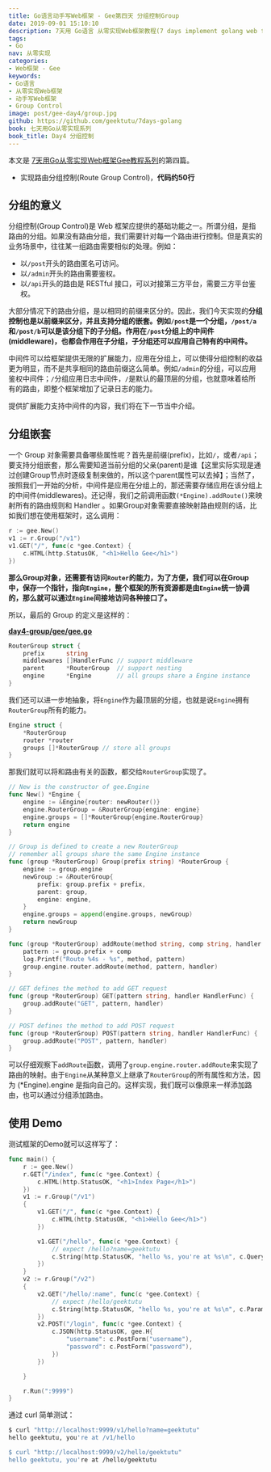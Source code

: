 ```yaml
---
title: Go语言动手写Web框架 - Gee第四天 分组控制Group
date: 2019-09-01 15:10:10
description: 7天用 Go语言 从零实现Web框架教程(7 days implement golang web framework from scratch tutorial)，用 Go语言/golang 动手写Web框架，从零实现一个Web框架，以 Gin 为原型从零设计一个Web框架。本文介绍了分组控制(Group Control)的意义，以及嵌套分组路由的实现。
tags:
- Go
nav: 从零实现
categories:
- Web框架 - Gee
keywords:
- Go语言
- 从零实现Web框架
- 动手写Web框架
- Group Control
image: post/gee-day4/group.jpg
github: https://github.com/geektutu/7days-golang
book: 七天用Go从零实现系列
book_title: Day4 分组控制
---
```


本文是 [7天用Go从零实现Web框架Gee教程系列](https://geektutu.com/post/gee.html)的第四篇。

- 实现路由分组控制(Route Group Control)，**代码约50行**

## 分组的意义

分组控制(Group Control)是 Web 框架应提供的基础功能之一。所谓分组，是指路由的分组。如果没有路由分组，我们需要针对每一个路由进行控制。但是真实的业务场景中，往往某一组路由需要相似的处理。例如：

- 以`/post`开头的路由匿名可访问。
- 以`/admin`开头的路由需要鉴权。
- 以`/api`开头的路由是 RESTful 接口，可以对接第三方平台，需要三方平台鉴权。

大部分情况下的路由分组，是以相同的前缀来区分的。因此，我们今天实现的**分组控制也是以前缀来区分，并且支持分组的嵌套。例如`/post`是一个分组，`/post/a`和`/post/b`可以是该分组下的子分组。作用在`/post`分组上的中间件(middleware)，也都会作用在子分组，子分组还可以应用自己特有的中间件。**

中间件可以给框架提供无限的扩展能力，应用在分组上，可以使得分组控制的收益更为明显，而不是共享相同的路由前缀这么简单。例如`/admin`的分组，可以应用鉴权中间件；`/`分组应用日志中间件，`/`是默认的最顶层的分组，也就意味着给所有的路由，即整个框架增加了记录日志的能力。

提供扩展能力支持中间件的内容，我们将在下一节当中介绍。

## 分组嵌套

一个 Group 对象需要具备哪些属性呢？首先是前缀(prefix)，比如`/`，或者`/api`；要支持分组嵌套，那么需要知道当前分组的父亲(parent)是谁【这里实际实现是通过创建Group节点时逐级复制来做的，所以这个parent属性可以去掉】；当然了，按照我们一开始的分析，中间件是应用在分组上的，那还需要存储应用在该分组上的中间件(middlewares)。还记得，我们之前调用函数`(*Engine).addRoute()`来映射所有的路由规则和 Handler 。如果Group对象需要直接映射路由规则的话，比如我们想在使用框架时，这么调用：

```go
r := gee.New()
v1 := r.Group("/v1")
v1.GET("/", func(c *gee.Context) {
	c.HTML(http.StatusOK, "<h1>Hello Gee</h1>")
})
```

**那么Group对象，还需要有访问`Router`的能力，为了方便，我们可以在Group中，保存一个指针，指向`Engine`，整个框架的所有资源都是由`Engine`统一协调的，那么就可以通过`Engine`间接地访问各种接口了。**

所以，最后的 Group 的定义是这样的：

**[day4-group/gee/gee.go](https://github.com/geektutu/7days-golang/tree/master/gee-web/day4-group)**

```go
RouterGroup struct {
	prefix      string
	middlewares []HandlerFunc // support middleware
	parent      *RouterGroup  // support nesting
	engine      *Engine       // all groups share a Engine instance
}
```

我们还可以进一步地抽象，将`Engine`作为最顶层的分组，也就是说`Engine`拥有`RouterGroup`所有的能力。

```go
Engine struct {
	*RouterGroup
	router *router
	groups []*RouterGroup // store all groups
}
```

那我们就可以将和路由有关的函数，都交给`RouterGroup`实现了。

```go
// New is the constructor of gee.Engine
func New() *Engine {
	engine := &Engine{router: newRouter()}
	engine.RouterGroup = &RouterGroup{engine: engine}
	engine.groups = []*RouterGroup{engine.RouterGroup}
	return engine
}

// Group is defined to create a new RouterGroup
// remember all groups share the same Engine instance
func (group *RouterGroup) Group(prefix string) *RouterGroup {
	engine := group.engine
	newGroup := &RouterGroup{
		prefix: group.prefix + prefix,
		parent: group,
		engine: engine,
	}
	engine.groups = append(engine.groups, newGroup)
	return newGroup
}

func (group *RouterGroup) addRoute(method string, comp string, handler HandlerFunc) {
	pattern := group.prefix + comp
	log.Printf("Route %4s - %s", method, pattern)
	group.engine.router.addRoute(method, pattern, handler)
}

// GET defines the method to add GET request
func (group *RouterGroup) GET(pattern string, handler HandlerFunc) {
	group.addRoute("GET", pattern, handler)
}

// POST defines the method to add POST request
func (group *RouterGroup) POST(pattern string, handler HandlerFunc) {
	group.addRoute("POST", pattern, handler)
}
```

可以仔细观察下`addRoute`函数，调用了`group.engine.router.addRoute`来实现了路由的映射。由于`Engine`从某种意义上继承了`RouterGroup`的所有属性和方法，因为 (*Engine).engine 是指向自己的。这样实现，我们既可以像原来一样添加路由，也可以通过分组添加路由。

## 使用 Demo

测试框架的Demo就可以这样写了：

```go
func main() {
	r := gee.New()
	r.GET("/index", func(c *gee.Context) {
		c.HTML(http.StatusOK, "<h1>Index Page</h1>")
	})
	v1 := r.Group("/v1")
	{
		v1.GET("/", func(c *gee.Context) {
			c.HTML(http.StatusOK, "<h1>Hello Gee</h1>")
		})

		v1.GET("/hello", func(c *gee.Context) {
			// expect /hello?name=geektutu
			c.String(http.StatusOK, "hello %s, you're at %s\n", c.Query("name"), c.Path)
		})
	}
	v2 := r.Group("/v2")
	{
		v2.GET("/hello/:name", func(c *gee.Context) {
			// expect /hello/geektutu
			c.String(http.StatusOK, "hello %s, you're at %s\n", c.Param("name"), c.Path)
		})
		v2.POST("/login", func(c *gee.Context) {
			c.JSON(http.StatusOK, gee.H{
				"username": c.PostForm("username"),
				"password": c.PostForm("password"),
			})
		})

	}

	r.Run(":9999")
}
```

通过 curl 简单测试：

```bash
$ curl "http://localhost:9999/v1/hello?name=geektutu"
hello geektutu, you're at /v1/hello

$ curl "http://localhost:9999/v2/hello/geektutu"
hello geektutu, you're at /hello/geektutu
```

